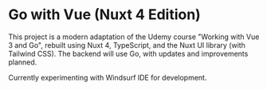# Go with Vue (Nuxt 4 Edition)

This project is a modern adaptation of the Udemy course "Working with Vue 3 and Go", rebuilt using Nuxt 4, TypeScript, and the Nuxt UI library (with Tailwind CSS). The backend will use Go, with updates and improvements planned.

Currently experimenting with Windsurf IDE for development.
